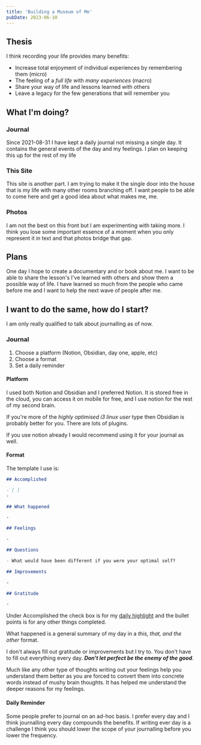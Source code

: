 ```yaml
---
title: 'Building a Museum of Me'
pubDate: 2023-06-10
---
```


## Thesis

I think recording your life provides many benefits:

- Increase total enjoyment of individual experiences by remembering them (micro)
- The feeling of a _full life_ with _many experiences_ (macro)
- Share your way of life and lessons learned with others
- Leave a legacy for the few generations that will remember you

## What I'm doing?

### Journal

Since 2021-08-31 I have kept a daily journal not missing a single day. It contains the general events of the day and my feelings. I plan on keeping this up for the rest of my life

### This Site

This site is another part. I am trying to make it the single door into the house that is my life with many other rooms branching off. I want people to be able to come here and get a good idea about what makes me, me.

### Photos

I am not the best on this front but I am experimenting with taking more. I think you lose some important essence of a moment when you only represent it in text and that photos bridge that gap.

## Plans

One day I hope to create a documentary and or book about me. I want to be able to share the lesson's I've learned with others and show them a possible way of life. I have learned so much from the people who came before me and I want to help the next wave of people after me.

## I want to do the same, how do I start?

I am only really qualified to talk about journalling as of now.

### Journal

1. Choose a platform (Notion, Obsidian, day one, apple, etc)
2. Choose a format
3. Set a daily reminder

#### Platform

I used both Notion and Obsidian and I preferred Notion. It is stored free in the cloud, you can access it on mobile for free, and I use notion for the rest of my second brain.

If you're more of the _highly optimised i3 linux user_ type then Obsidian is probably better for you. There are lots of plugins.

If you use notion already I would recommend using it for your journal as well.

#### Format

The template I use is:

```md
## Accomplished

- [ ]
-

## What happened

-

## Feelings

-

## Questions

- What would have been different if you were your optimal self?

## Improvements

-

## Gratitude

-
```

Under Accomplished the check box is for my [daily highlight](https://maketime.blog/article/choose-a-highlight-to-make-time-every-day/) and the bullet points is for any other things completed.

What happened is a general summary of my day in a _this, that, and the other_ format.

I don't always fill out gratitude or improvements but I try to. You don't have to fill out everything every day. **_Don't let perfect be the enemy of the good_**.

Much like any other type of thoughts writing out your feelings help you understand them better as you are forced to convert them into concrete words instead of mushy brain thoughts. It has helped me understand the deeper reasons for my feelings.

#### Daily Reminder

Some people prefer to journal on an ad-hoc basis. I prefer every day and I think journalling every day compounds the benefits. If writing ever day is a challenge I think you should lower the scope of your journalling before you lower the frequency.
